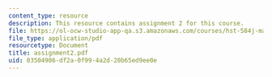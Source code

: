 ```yaml
---
content_type: resource
description: This resource contains assignment 2 for this course.
file: https://ol-ocw-studio-app-qa.s3.amazonaws.com/courses/hst-584j-magnetic-resonance-analytic-biochemical-and-imaging-techniques-spring-2006/03504906df2a0f994a2d20b65ed9ee0e_assignment2.pdf
file_type: application/pdf
resourcetype: Document
title: assignment2.pdf
uid: 03504906-df2a-0f99-4a2d-20b65ed9ee0e
---
```

